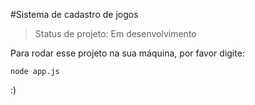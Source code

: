 #Sistema de cadastro de jogos

>Status de projeto: Em desenvolvimento

Para rodar esse projeto na sua máquina, por favor digite:

````
node app.js
````

:)
